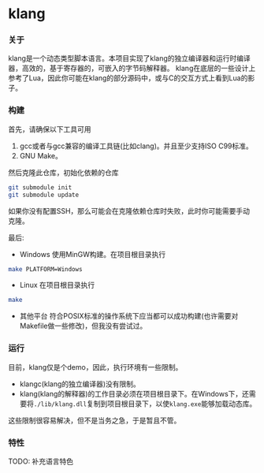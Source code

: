 # klang

### 关于
klang是一个动态类型脚本语言。本项目实现了klang的独立编译器和运行时编译器，高效的，基于寄存器的，可嵌入的字节码解释器。
klang在底层的一些设计上参考了Lua，因此你可能在klang的部分源码中，或与C的交互方式上看到Lua的影子。

### 构建
首先，请确保以下工具可用
1. gcc或者与gcc兼容的编译工具链(比如clang)。并且至少支持ISO C99标准。
2. GNU Make。

然后克隆此仓库，初始化依赖的仓库
```bash
git submodule init
git submodule update
```
如果你没有配置SSH，那么可能会在克隆依赖仓库时失败，此时你可能需要手动克隆。

最后:
- Windows
  使用MinGW构建。在项目根目录执行
```bash
make PLATFORM=Windows
```

- Linux
在项目根目录执行
```bash
make
```

- 其他平台
符合POSIX标准的操作系统下应当都可以成功构建(也许需要对Makefile做一些修改)，但我没有尝试过。

### 运行
目前，klang仅是个demo，因此，执行环境有一些限制。

- klangc(klang的独立编译器)没有限制。
- klang(klang的解释器)的工作目录必须在项目根目录下。在Windows下，还需要将``./lib/klang.dll``复制到项目根目录下，以使``klang.exe``能够加载动态库。

这些限制很容易解决，但不是当务之急，于是暂且不管。

### 特性

TODO: 补充语言特色

